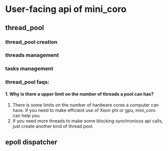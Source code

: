 # User-facing api of mini_coro

## thread_pool

### thread_pool creation

### threads management

### tasks management

### thread_pool faqs:

#### 1. Why is there a upper limit on the number of threads a pool can has?

1. There is some limits on the number of hardware cores a computer can have. If you need to make efficient use of Xeon phi or gpu, mini_coro can help you.
2. If you need more threads to make some blocking synchronious api calls, just create another kind of thread pool.

## epoll dispatcher
